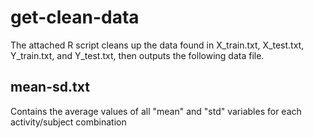 # get-clean-data

The attached R script cleans up the data found in X_train.txt, X_test.txt, Y_train.txt, and Y_test.txt, then outputs the following data file.

## mean-sd.txt
Contains the average values of all "mean" and "std" variables for each activity/subject combination
